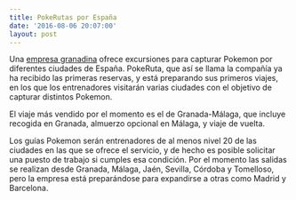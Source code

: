 ```yaml
---
title: PokeRutas por España
date: '2016-08-06 20:07:00'
layout: post
---
```

Una [empresa granadina](http://pokeruta.com/) ofrece excursiones para capturar Pokemon por diferentes ciudades de España. PokeRuta, que así se llama la compañía ya ha recibido las primeras reservas, y está preparando sus primeros viajes, en los que los entrenadores visitarán varias ciudades con el objetivo de capturar distintos Pokemon.

El viaje más vendido por el momento es el de Granada-Málaga, que incluye recogida en Granada, almuerzo opcional en Málaga, y viaje de vuelta. 

Los guías Pokemon serán entrenadores de al menos nivel 20 de las ciudades en las que se ofrece el servicio, y de hecho es posible solicitar una puesto de trabajo si cumples esa condición. Por el momento las salidas se realizan desde Granada, Málaga, Jaén, Sevilla, Córdoba y Tomelloso, pero la empresa está preparándose para expandirse a otras como Madrid y Barcelona.